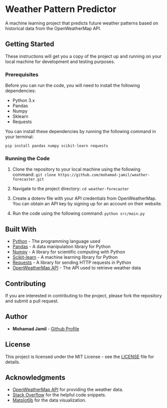 # Weather Pattern Predictor

A machine learning project that predicts future weather patterns based on historical data from the OpenWeatherMap API.

## Getting Started

These instructions will get you a copy of the project up and running on your local machine for development and testing purposes.

### Prerequisites

Before you can run the code, you will need to install the following dependencies:

- Python 3.x
- Pandas
- Numpy
- Sklearn
- Requests

You can install these dependencies by running the following command in your terminal:

```pip install pandas numpy scikit-learn requests```

### Running the Code

1. Clone the repository to your local machine using the following command:
```git clone https://github.com/mohamad-jamil/weather-forecaster.git```

2. Navigate to the project directory:
```cd weather-forecaster```

3. Create a dotenv file with your API credentials from OpenWeatherMap. You can obtain an API key by signing up for an account on their website.

4. Run the code using the following command:
```python src/main.py```

## Built With

- [Python](https://www.python.org/) - The programming language used
- [Pandas](https://pandas.pydata.org/) - A data manipulation library for Python
- [Numpy](https://numpy.org/) - A library for scientific computing with Python
- [Scikit-learn](https://scikit-learn.org/stable/) - A machine learning library for Python
- [Requests](https://docs.python-requests.org/en/master/) - A library for sending HTTP requests in Python
- [OpenWeatherMap API](https://openweathermap.org/api) - The API used to retrieve weather data

## Contributing

If you are interested in contributing to the project, please fork the repository and submit a pull request.

## Author

- **Mohamad Jamil** - [Github Profile](https://github.com/mohamad-jamil)

## License

This project is licensed under the MIT License - see the [LICENSE](LICENSE.md) file for details.

## Acknowledgments

- [OpenWeatherMap API](https://openweathermap.org/api) for providing the weather data.
- [Stack Overflow](https://stackoverflow.com/) for the helpful code snippets.
- [Matplotlib](https://matplotlib.org/) for the data visualization.
